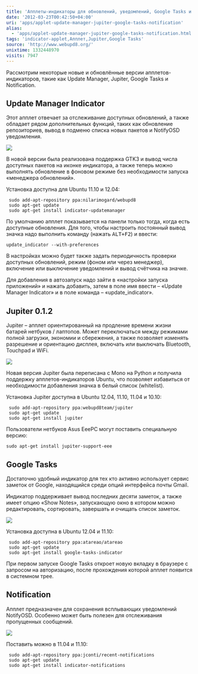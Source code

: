 ```yaml
---
title: 'Апплеты-индикаторы для обновлений, уведомлений, Google Tasks и Jupiter'
date: '2012-03-23T00:42:50+04:00'
uri: 'apps/applet-update-manager-jupiter-google-tasks-notification'
alias: 
  - 'apps/applet-update-manager-jupiter-google-tasks-notification.html'
tags: 'indicator-applet,Апплет,Jupiter,Google Tasks'
source: 'http://www.webupd8.org/'
unixtime: 1332448970
visits: 7947
---
```

Рассмотрим некоторые новые и обновлённые версии апплетов-индикаторов, такие как Update Manager, Jupiter, Google Tasks и Notification.

## Update Manager Indicator

Этот апплет отвечает за отслеживание доступных обновлений, а также обладает рядом дополнительных функций, таких как обновление репозиториев, вывод в подменю списка новых пакетов и NotifyOSD уведомления.

[![](img/2012/03/23/00-00/applet-2-7006655327-o.jpg)](img/2012/03/23/00-00/applet-2-7006655327-o.jpg)

В новой версии была реализована поддержка GTK3 и вывод числа доступных пакетов на иконке индикатора, а также теперь можно выполнять обновление в фоновом режиме без необходимости запуска «менеджера обновлений».

Установка доступна для Ubuntu 11.10 и 12.04:

```
 sudo add-apt-repository ppa:nilarimogard/webupd8
 sudo apt-get update
 sudo apt-get install indicator-updatemanager
```

По умолчанию апплет показывается на панели только тогда, когда есть доступные обновления. Для того, чтобы настроить постоянный вывод значка надо выполнить команду (нажать <kbd>ALT+F2</kbd>) и ввести:

```
update_indicator --with-preferences
```

В настройках можно будет также задать периодичность проверки доступных обновлений, режим (фоном или через менеджер), включение или выключение уведомлений и вывод счётчика на значке.

Для добавления в автозапуск надо зайти в «настройки запуска приложений» и нажать добавить, затем в поле имя ввести – «Update Manager Indicator» и в поле команда – «update\_indicator».

## Jupiter 0.1.2

Jupiter – апплет ориентированный на продление времени жизни батарей нетбуков / лаптопов. Может переключаться между режимами полной загрузки, экономии и сбережения, а также позволяет изменять разрешение и ориентацию дисплея, включать или выключать Bluetooth, Touchpad и WiFi.

[![](img/2012/03/23/00-00/applet-3-7006655497-o.jpg)](img/2012/03/23/00-00/applet-3-7006655497-o.jpg)

Новая версия Jupiter была переписана с Mono на Python и получила поддержку апплетов-индикаторов Ubuntu, что позволяет избавиться от необходимости добавления значка в белый список (whitelist).

Установка Jupiter доступна в Ubuntu 12.04, 11.10, 11.04 и 10.10:

```
 sudo add-apt-repository ppa:webupd8team/jupiter
 sudo apt-get update
 sudo apt-get install jupiter
```

Пользователи нетбуков Asus EeePC могут поставить специальную версию:

```
sudo apt-get install jupiter-support-eee
```

## Google Tasks

Достаточно удобный индикатор для тех кто активно использует сервис заметок от Google, находящийся среди опций интерфейса почты Gmail.

Индикатор поддерживает вывод последних десяти заметок, а также имеет опцию «Show Notes», запускающую окно в котором можно редактировать, сортировать, завершать и очищать список заметок.

[![](img/2012/03/23/00-00/applet-4-7006655931-o.jpg)](img/2012/03/23/00-00/applet-4-7006655931-o.jpg)

Установка доступна в Ubuntu 12.04 и 11.10:

```
 sudo add-apt-repository ppa:atareao/atareao
 sudo apt-get update
 sudo apt-get install google-tasks-indicator 
```

При первом запуске Google Tasks откроет новую вкладку в браузере с запросом на авторизацию, после прохождения которой апплет появится в системном трее.

## Notification

Апплет предназначен для сохранения всплывающих уведомлений NotifyOSD. Особенно может быть полезен для отслеживания пропущенных сообщений.

[![](img/2012/03/23/00-00/applet-1-6860540656-o.jpg)](img/2012/03/23/00-00/applet-1-6860540656-o.jpg)

Поставить можно в 11.04 и 11.10:

```
 sudo add-apt-repository ppa:jconti/recent-notifications
 sudo apt-get update
 sudo apt-get install indicator-notifications
```
